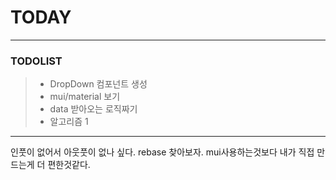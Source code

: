 # TODAY
---
### TODOLIST
> - DropDown 컴포넌트 생성
> - mui/material 보기
> - data 받아오는 로직짜기
> - 알고리즘 1



----
인풋이 없어서 아웃풋이 없나 싶다. rebase 찾아보자. mui사용하는것보다 내가 직접 만드는게 더 편한것같다. 
